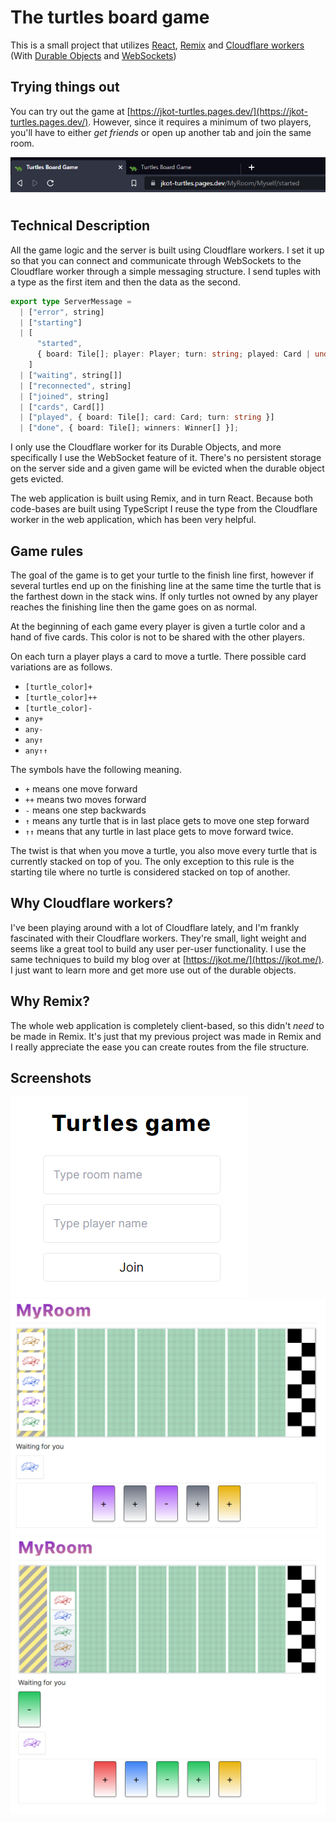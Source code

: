 # The turtles board game

This is a small project that utilizes [React](https://reactjs.org/), [Remix](https://remix.run/) and [Cloudflare workers](https://workers.cloudflare.com/) (With [Durable Objects](https://developers.cloudflare.com/workers/learning/using-durable-objects/#:~:text=Durable%20Objects%20are%20named%20instances,link%20%3E%20Workers%20%3E%20Durable%20Objects.) and [WebSockets](https://developers.cloudflare.com/workers/learning/using-websockets/))

## Trying things out

You can try out the game at [https://jkot-turtles.pages.dev/](https://jkot-turtles.pages.dev/). However, since it requires a minimum of two players, you'll have to either _get friends_ or open up another tab and join the same room.

![Opening more tabs](./screenshots/opening-more-tabs.png)

## Technical Description

All the game logic and the server is built using Cloudflare workers. I set it up so that you can connect and communicate through WebSockets to the Cloudflare worker through a simple messaging structure. I send tuples with a type as the first item and then the data as the second.

```ts
export type ServerMessage =
  | ["error", string]
  | ["starting"]
  | [
      "started",
      { board: Tile[]; player: Player; turn: string; played: Card | undefined }
    ]
  | ["waiting", string[]]
  | ["reconnected", string]
  | ["joined", string]
  | ["cards", Card[]]
  | ["played", { board: Tile[]; card: Card; turn: string }]
  | ["done", { board: Tile[]; winners: Winner[] }];
```

I only use the Cloudflare worker for its Durable Objects, and more specifically I use the WebSocket feature of it. There's no persistent storage on the server side and a given game will be evicted when the durable object gets evicted.

The web application is built using Remix, and in turn React. Because both code-bases are built using TypeScript I reuse the type from the Cloudflare worker in the web application, which has been very helpful.

## Game rules

The goal of the game is to get your turtle to the finish line first, however if several turtles end up on the finishing line at the same time the turtle that is the farthest down in the stack wins. If only turtles not owned by any player reaches the finishing line then the game goes on as normal.

At the beginning of each game every player is given a turtle color and a hand of five cards. This color is not to be shared with the other players.

On each turn a player plays a card to move a turtle. There possible card variations are as follows.

- `[turtle_color]+`
- `[turtle_color]++`
- `[turtle_color]-`
- `any+`
- `any-`
- `any↑`
- `any↑↑`

The symbols have the following meaning.

- `+` means one move forward
- `++` means two moves forward
- `-` means one step backwards
- `↑` means any turtle that is in last place gets to move one step forward
- `↑↑` means that any turtle in last place gets to move forward twice.

The twist is that when you move a turtle, you also move every turtle that is currently stacked on top of you. The only exception to this rule is the starting tile where no turtle is considered stacked on top of another.

## Why Cloudflare workers?

I've been playing around with a lot of Cloudflare lately, and I'm frankly fascinated with their Cloudflare workers. They're small, light weight and seems like a great tool to build any user per-user functionality. I use the same techniques to build my blog over at [https://jkot.me/](https://jkot.me/). I just want to learn more and get more use out of the durable objects.

## Why Remix?

The whole web application is completely client-based, so this didn't _need_ to be made in Remix. It's just that my previous project was made in Remix and I really appreciate the ease you can create routes from the file structure.

## Screenshots

![Join room](./screenshots/join-room.png)
![Start position](./screenshots/start-position.png)
![Stacking turtles](./screenshots/stacking-turtles.png)
